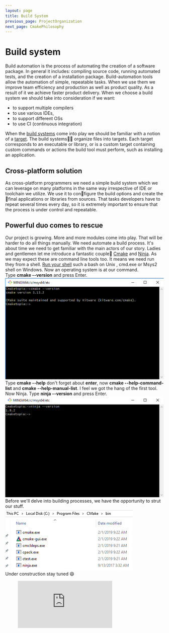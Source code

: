 ```yaml
---
layout: page
title: Build System
previous_page: ProjectOrganization
next_page: CmakePhilosophy
---
```


# Build system

Build automation is the process of automating the creation of a software package. In general it includes: compiling source code, running automated tests, and the creation of a installation package. Build-automation tools allow the automation of simple, repeatable tasks. When we use them we improve team efficiency and production as well as product quality. As a result of it we achieve faster product delivery. When we choose a build system we should take into consideration if we want:

- to support multiple compilers
- to use various IDEs,
- to support different OSs
- to use CI (continuous integration)  

 When the [build systems](https://en.wikipedia.org/wiki/List_of_build_automation_software) come into play we should be familiar with a notion of a [target](https://cmake.org/cmake/help/v3.13/manual/cmake-buildsystem.7.html). The build systems:construction_worker::construction_worker: organize files into targets. Each target corresponds to an executable or library, or is a custom target containing custom commands or actions the build tool must perform, such as installing an application.

## Cross-platform solution

As cross-platform programmers we need a simple build system which we can leverage on many platforms in the same way irrespective of IDE or toolchain we utilize. We use it to configure the build options and create the final applications or libraries from sources. That tasks developers have to repeat several times every day, so it is extremely important to ensure that the process is under control and repeatable.

## Powerful duo comes to rescue

Our project is growing. More and more modules come into play. That will be harder to do all things manually. We need automate a build process. It's about time we need to get familiar with the main actors of our story. Ladies and gentlemen let me introduce a fantastic couple:couple: [Cmake](https://cmake.org/) and [Ninja](https://ninja-build.org/). As we may expect these are command line tools too. It means we need run they from a shell. [Run your shell](https://en.wikipedia.org/wiki/Shell_\(computing\)) such a bash on Unix , cmd.exe or Msys2 shell on Windows. Now an operating system is at our command.  
Type **cmake \-\-version** and press Enter.
![Cmake](../assets/cmake.png)  
Type **cmake \-\-help** don't forget about **enter**, now  **cmake \-\-help-command-list** and **cmake \-\-help-manual-list**. I feel we got the hang of the first tool.  
Now Ninja. Type **ninja \-\-version** and press Enter.  
![Ninja](../assets/ninja.png)  
Before we'll delve into building processes, we have the opportunity to strut our stuff.  
![Cmake stuff](../assets/cmakestuff.png)  
Under construction stay tuned :smile:  
<!-- blank line -->
<figure class="video_container">
  <iframe src="https://www.youtube.com/embed/5A4k0q0KY1o" frameborder="0" allowfullscreen="true"> </iframe>
</figure>
<!-- blank line -->
